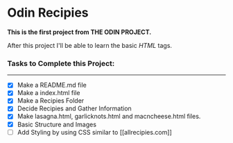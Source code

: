 # Odin Recipies
**This is the first project from THE ODIN PROJECT.**

After this project I'll be able to learn the basic *HTML* tags.

### Tasks to Complete this Project:
---
- [X] Make a README.md file
- [X] Make a index.html file
- [X] Make a Recipies Folder
- [X] Decide Recipies and Gather Information
- [X] Make lasagna.html, garlicknots.html and macncheese.html files.
- [X] Basic Structure and Images
- [ ] Add Styling by using CSS similar to  [[allrecipies.com]]